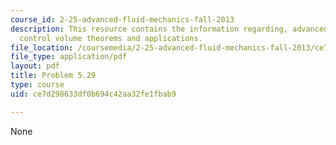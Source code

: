 ```yaml
---
course_id: 2-25-advanced-fluid-mechanics-fall-2013
description: This resource contains the information regarding, advanced fluid mechanics,
  control volume theorems and applications.
file_location: /coursemedia/2-25-advanced-fluid-mechanics-fall-2013/ce7d298633df0b694c42aa32fe1fbab9_MIT2_25F13_Shapi5.29_Probl.pdf
file_type: application/pdf
layout: pdf
title: Problem 5.29
type: course
uid: ce7d298633df0b694c42aa32fe1fbab9

---
```

None